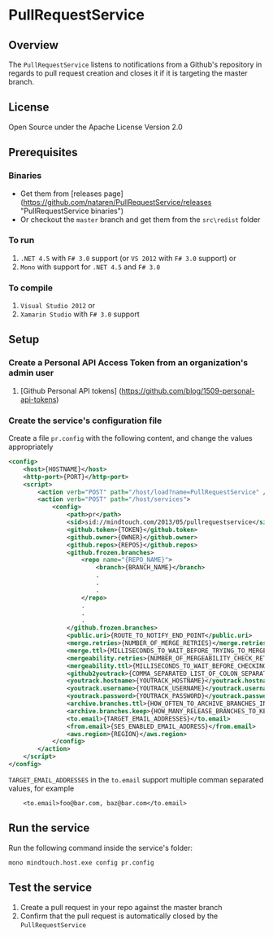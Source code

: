PullRequestService
==================

## Overview

The `PullRequestService` listens to notifications from a Github's repository in regards to pull request
creation and closes it if it is targeting the master branch.

## License
Open Source under the Apache License Version 2.0

## Prerequisites
### Binaries
* Get them from [releases page] (https://github.com/nataren/PullRequestService/releases "PullRequestService binaries") 
* Or checkout the `master` branch and get them from the `src\redist` folder

### To run
1. `.NET 4.5` with `F# 3.0` support (or `VS 2012` with `F# 3.0` support)  or
2. `Mono` with support for `.NET 4.5` and `F# 3.0`

### To compile
1. `Visual Studio 2012` or
2. `Xamarin Studio` with `F# 3.0` support

## Setup

### Create a Personal API Access Token from an organization's admin user
1. [Github Personal API tokens] (https://github.com/blog/1509-personal-api-tokens)

### Create the service's configuration file
Create a file `pr.config` with the following content, and change the values appropriately

```XML
<config>
	<host>{HOSTNAME}</host>
	<http-port>{PORT}</http-port>
	<script>
		<action verb="POST" path="/host/load?name=PullRequestService" />
		<action verb="POST" path="/host/services">
			<config>
				<path>pr</path>
				<sid>sid://mindtouch.com/2013/05/pullrequestservice</sid>
				<github.token>{TOKEN}</github.token>
				<github.owner>{OWNER}</github.owner>
				<github.repos>{REPOS}</github.repos>
                <github.frozen.branches>
                    <repo name="{REPO_NAME}">
                        <branch>{BRANCH_NAME}</branch>
                        .
                        .
                        .
                    </repo>
                    .
                    .
                    .
                </github.frozen.branches>
				<public.uri>{ROUTE_TO_NOTIFY_END_POINT</public.uri>
				<merge.retries>{NUMBER_OF_MERGE_RETRIES}</merge.retries>
                <merge.ttl>{MILLISECONDS_TO_WAIT_BEFORE_TRYING_TO_MERGE_PULL_REQUEST_AGAIN}</merge.ttl>
                <mergeability.retries>{NUMBER_OF_MERGEABILITY_CHECK_RETRIES}</mergeability.retries>
                <mergeability.ttl>{MILLISECONDS_TO_WAIT_BEFORE_CHECKING_MERGEABILITY}</mergeability.ttl>
                <github2youtrack>{COMMA_SEPARATED_LIST_OF_COLON_SEPARATED_GITHUB_2_YOUTRACK_USERNAMES_MAPPING}</github2youtrack>
                <youtrack.hostname>{YOUTRACK_HOSTNAME}</youtrack.hostname>
                <youtrack.username>{YOUTRACK_USERNAME}</youtrack.username>
                <youtrack.password>{YOUTRACK_PASSWORD}</youtrack.password>
                <archive.branches.ttl>{HOW_OFTEN_TO_ARCHIVE_BRANCHES_IN_MILLISECONDS}</archive.branches.ttl>
                <archive.branches.keep>{HOW_MANY_RELEASE_BRANCHES_TO_KEEP_AROUND}</archive.branches.keep>
				<to.email>{TARGET_EMAIL_ADDRESSES}</to.email>
				<from.email>{SES_ENABLED_EMAIL_ADDRESS}</from.email>
				<aws.region>{REGION}</aws.region>
			</config>
		</action>
	</script>
</config>
```

`TARGET_EMAIL_ADDRESSES` in the `to.email` support multiple comman separated values, for example

```
	<to.email>foo@bar.com, baz@bar.com</to.email>
```

## Run the service
Run the following command inside the service's folder:
```SH
mono mindtouch.host.exe config pr.config
```

## Test the service
1. Create a pull request in your repo against the master branch
2. Confirm that the pull request is automatically closed by the `PullRequestService`

